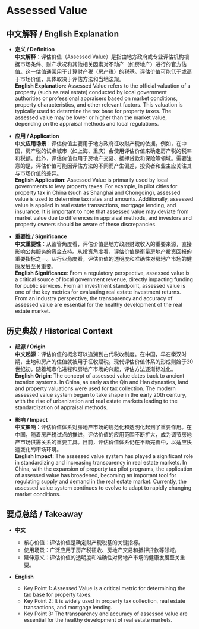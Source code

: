 # Assessed Value

## 中文解释 / English Explanation

* **定义 / Definition**  
  **中文解释**：评估价值（Assessed Value）是指由地方政府或专业评估机构根据市场条件、财产状况和其他相关因素对不动产（如房地产）进行的官方估值。这一估值通常用于计算财产税（房产税）的税基。评估价值可能低于或高于市场价值，具体取决于评估方法和当地法规。  
  **English Explanation**: Assessed Value refers to the official valuation of a property (such as real estate) conducted by local government authorities or professional appraisers based on market conditions, property characteristics, and other relevant factors. This valuation is typically used to determine the tax base for property taxes. The assessed value may be lower or higher than the market value, depending on the appraisal methods and local regulations.

* **应用 / Application**  
  **中文应用场景**：评估价值主要用于地方政府征收财产税的依据。例如，在中国，房产税的试点城市（如上海、重庆）会使用评估价值来确定房产税的税率和税额。此外，评估价值也用于房地产交易、抵押贷款和保险等领域。需要注意的是，评估价值可能因评估方法的不同而产生偏差，投资者和业主应关注其与市场价值的差异。  
  **English Application**: Assessed Value is primarily used by local governments to levy property taxes. For example, in pilot cities for property tax in China (such as Shanghai and Chongqing), assessed value is used to determine tax rates and amounts. Additionally, assessed value is applied in real estate transactions, mortgage lending, and insurance. It is important to note that assessed value may deviate from market value due to differences in appraisal methods, and investors and property owners should be aware of these discrepancies.

* **重要性 / Significance**  
  **中文重要性**：从监管角度看，评估价值是地方政府财政收入的重要来源，直接影响公共服务的资金支持。从投资角度看，评估价值是衡量房地产投资回报的重要指标之一。从行业角度看，评估价值的透明度和准确性对房地产市场的健康发展至关重要。  
  **English Significance**: From a regulatory perspective, assessed value is a critical source of local government revenue, directly impacting funding for public services. From an investment standpoint, assessed value is one of the key metrics for evaluating real estate investment returns. From an industry perspective, the transparency and accuracy of assessed value are essential for the healthy development of the real estate market.

## 历史典故 / Historical Context

* **起源 / Origin**  
  **中文起源**：评估价值的概念可以追溯到古代税收制度。在中国，早在秦汉时期，土地和房产的估值就被用于征收赋税。现代评估价值体系的形成则始于20世纪初，随着城市化进程和房地产市场的兴起，评估方法逐渐标准化。  
  **English Origin**: The concept of assessed value dates back to ancient taxation systems. In China, as early as the Qin and Han dynasties, land and property valuations were used for tax collection. The modern assessed value system began to take shape in the early 20th century, with the rise of urbanization and real estate markets leading to the standardization of appraisal methods.

* **影响 / Impact**  
  **中文影响**：评估价值体系对房地产市场的规范化和透明化起到了重要作用。在中国，随着房产税试点的推进，评估价值的应用范围不断扩大，成为调节房地产市场供需关系的重要工具。目前，评估价值体系仍在不断完善中，以适应快速变化的市场环境。  
  **English Impact**: The assessed value system has played a significant role in standardizing and increasing transparency in real estate markets. In China, with the expansion of property tax pilot programs, the application of assessed value has broadened, becoming an important tool for regulating supply and demand in the real estate market. Currently, the assessed value system continues to evolve to adapt to rapidly changing market conditions.

## 要点总结 / Takeaway

* **中文**  
  - 核心价值：评估价值是确定财产税税基的关键指标。  
  - 使用场景：广泛应用于房产税征收、房地产交易和抵押贷款等领域。  
  - 延伸意义：评估价值的透明度和准确性对房地产市场的健康发展至关重要。  

* **English**  
  - Key Point 1: Assessed Value is a critical metric for determining the tax base for property taxes.  
  - Key Point 2: It is widely used in property tax collection, real estate transactions, and mortgage lending.  
  - Key Point 3: The transparency and accuracy of assessed value are essential for the healthy development of real estate markets.
